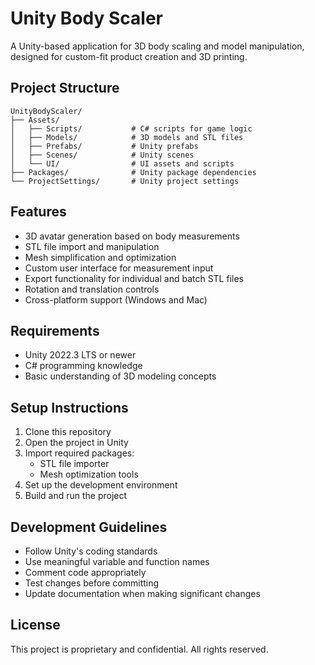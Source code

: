 # Unity Body Scaler

A Unity-based application for 3D body scaling and model manipulation, designed for custom-fit product creation and 3D printing.

## Project Structure

```
UnityBodyScaler/
├── Assets/
│   ├── Scripts/           # C# scripts for game logic
│   ├── Models/            # 3D models and STL files
│   ├── Prefabs/           # Unity prefabs
│   ├── Scenes/            # Unity scenes
│   └── UI/                # UI assets and scripts
├── Packages/              # Unity package dependencies
└── ProjectSettings/       # Unity project settings
```

## Features

- 3D avatar generation based on body measurements
- STL file import and manipulation
- Mesh simplification and optimization
- Custom user interface for measurement input
- Export functionality for individual and batch STL files
- Rotation and translation controls
- Cross-platform support (Windows and Mac)

## Requirements

- Unity 2022.3 LTS or newer
- C# programming knowledge
- Basic understanding of 3D modeling concepts

## Setup Instructions

1. Clone this repository
2. Open the project in Unity
3. Import required packages:
   - STL file importer
   - Mesh optimization tools
4. Set up the development environment
5. Build and run the project

## Development Guidelines

- Follow Unity's coding standards
- Use meaningful variable and function names
- Comment code appropriately
- Test changes before committing
- Update documentation when making significant changes

## License

This project is proprietary and confidential. All rights reserved. 
